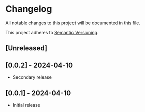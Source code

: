 # Changelog

All notable changes to this project will be documented in this file.

This project adheres to [Semantic Versioning](https://semver.org).

<!--
Note: In this file, do not use the hard wrap in the middle of a sentence for compatibility with GitHub comment style markdown rendering.
-->

## [Unreleased]


## [0.0.2] - 2024-04-10
- Secondary release

## [0.0.1] - 2024-04-10
- Initial release
